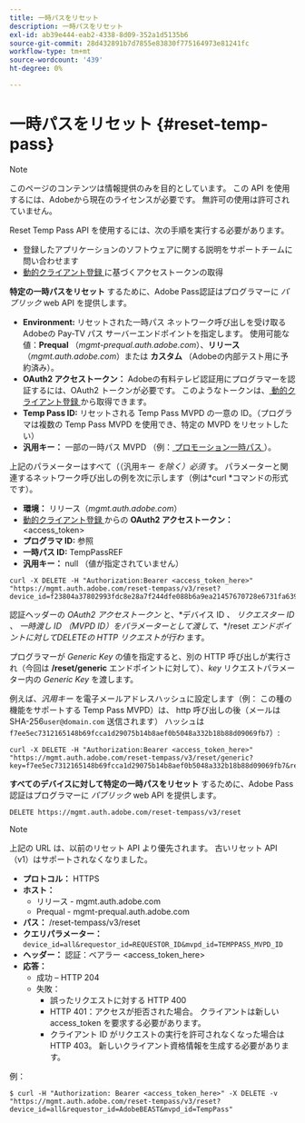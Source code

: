 ```yaml
---
title: 一時パスをリセット
description: 一時パスをリセット
exl-id: ab39e444-eab2-4338-8d09-352a1d5135b6
source-git-commit: 28d432891b7d7855e83830f775164973e81241fc
workflow-type: tm+mt
source-wordcount: '439'
ht-degree: 0%

---
```


# 一時パスをリセット {#reset-temp-pass}

>[!NOTE]
>
>このページのコンテンツは情報提供のみを目的としています。 この API を使用するには、Adobeから現在のライセンスが必要です。 無許可の使用は許可されていません。
>
>Reset Temp Pass API を使用するには、次の手順を実行する必要があります。
>- 登録したアプリケーションのソフトウェアに関する説明をサポートチームに問い合わせます
>- [ 動的クライアント登録 ](dynamic-client-registration.md) に基づくアクセストークンの取得
> 

**特定の一時パスをリセット** するために、Adobe Pass認証はプログラマーに *パブリック* web API を提供します。

- **Environment:** リセットされた一時パス ネットワーク呼び出しを受け取るAdobeの Pay-TV パス サーバーエンドポイントを指定します。 使用可能な値：**Prequal** （*mgmt-prequal.auth.adobe.com*）、**リリース** （*mgmt.auth.adobe.com*）または **カスタム** （Adobeの内部テスト用に予約済み）。
- **OAuth2 アクセストークン：** Adobeの有料テレビ認証用にプログラマーを認証するには、OAuth2 トークンが必要です。 このようなトークンは、[ 動的クライアント登録 ](dynamic-client-registration.md) から取得できます。
- **Temp Pass ID:** リセットされる Temp Pass MVPD の一意の ID。（プログラマは複数の Temp Pass MVPD を使用でき、特定の MVPD をリセットしたい）
- **汎用キー：** 一部の一時パス MVPD （例：[ プロモーション一時パス ](promotional-temp-pass.md)）。

上記のパラメーターはすべて（（汎用キー *を除く）必須* す。 パラメーターと関連するネットワーク呼び出しの例を次に示します（例は*curl *コマンドの形式です）。

- **環境：** リリース（*mgmt.auth.adobe.com*）
- [ 動的クライアント登録 ](dynamic-client-registration.md) からの **OAuth2 アクセストークン：** &lt;access_token>
- **プログラマ ID:** 参照
- **一時パス ID:** TempPassREF
- **汎用キー：** null （値が指定されていません）

```curl
curl -X DELETE -H "Authorization:Bearer <access_token_here>" "https://mgmt.auth.adobe.com/reset-tempass/v3/reset?device_id=f23804a37802993fdc8e28a7f244dfe088b6a9ea21457670728e6731fa639991&requestor_id=REF&mvpd_id=TempPassREF"
```

認証ヘッダーの *OAuth2 アクセストークン* と、*デバイス ID **、* リクエスター ID *、* 一時渡し ID （MVPD ID）をパラメーターとして渡して、**/reset *エンドポイントに対してDELETEの HTTP リクエストが行わ* ます。

プログラマーが *Generic Key* の値を指定すると、別の HTTP 呼び出しが実行され（今回は **/reset/generic** エンドポイントに対して）、*key* リクエストパラメーター内の *Generic Key* を渡します。

例えば、*汎用キー* を電子メールアドレスハッシュに設定します（例：
この種の機能をサポートする Temp Pass MVPD）は、
http 呼び出しの後（メールは SHA-256`user@domain.com` 送信されます）
ハッシュは `f7ee5ec7312165148b69fcca1d29075b14b8aef0b5048a332b18b88d09069fb7`）:

```curl
curl -X DELETE -H "Authorization:Bearer <access_token_here>"
"https://mgmt.auth.adobe.com/reset-tempass/v3/reset/generic?key=f7ee5ec7312165148b69fcca1d29075b14b8aef0b5048a332b18b88d09069fb7&requestor_id=REF&mvpd_id=TempPassREF"
```


**すべてのデバイスに対して特定の一時パスをリセット** するために、Adobe Pass認証はプログラマーに *パブリック* web API を提供します。

```url
DELETE https://mgmt.auth.adobe.com/reset-tempass/v3/reset
```

>[!NOTE]
>上記の URL は、以前のリセット API より優先されます。 古いリセット API （v1）はサポートされなくなりました。

- **プロトコル：** HTTPS
- **ホスト：**
   - リリース - mgmt.auth.adobe.com
   - Prequal - mgmt-prequal.auth.adobe.com
- **パス：** /reset-tempass/v3/reset
- **クエリパラメーター：** `device_id=all&requestor_id=REQUESTOR_ID&mvpd_id=TEMPPASS_MVPD_ID`
- **ヘッダー：** 認証：ベアラー &lt;access_token_here>
- **応答：**
   - 成功 – HTTP 204
   - 失敗：
      - 誤ったリクエストに対する HTTP 400
      - HTTP 401：アクセスが拒否された場合。 クライアントは新しい access_token を要求する必要があります。
      - クライアント ID がリクエストの実行を許可されなくなった場合は HTTP 403。 新しいクライアント資格情報を生成する必要があります。


例：

```curl
$ curl -H "Authorization: Bearer <access_token_here>" -X DELETE -v "https://mgmt.auth.adobe.com/reset-tempass/v3/reset?device_id=all&requestor_id=AdobeBEAST&mvpd_id=TempPass"
```
